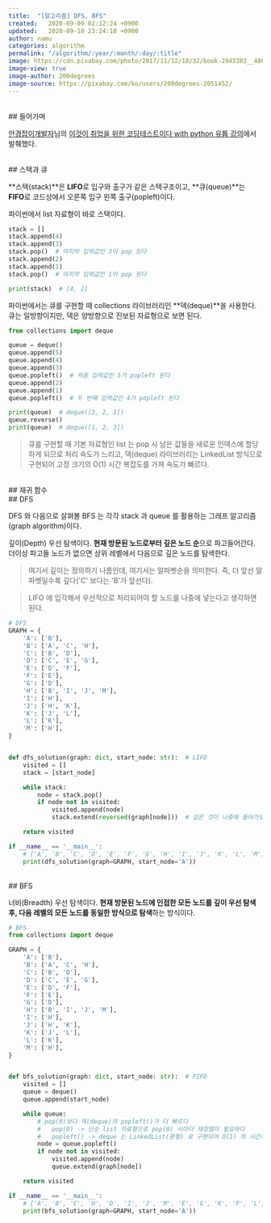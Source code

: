 ```yaml
---
title:  "[알고리즘] DFS, BFS"
created:   2020-09-09 02:12:24 +0900
updated:   2020-09-10 23:24:10 +0900
author: namu
categories: algorithm
permalink: "/algorithm/:year/:month/:day/:title"
image: https://cdn.pixabay.com/photo/2017/11/12/18/32/book-2943383__480.png
image-view: true
image-author: 200degrees
image-source: https://pixabay.com/ko/users/200degrees-2051452/
---
```


<br>
## 들어가며

[안경잡이개발자](https://ndb796.tistory.com/)님의
[이것이 취업을 위한 코딩테스트이다 with python 유튭 강의](https://www.youtube.com/watch?v=PqzyFDUnbrY&list=PLRx0vPvlEmdBFBFOoK649FlEMouHISo8N&index=3)에서
발췌했다.

<br>
## 스택과 큐

**스택(stack)**은 **LIFO**로 입구와 출구가 같은 스택구조이고,
**큐(queue)**는 **FIFO**로 코드상에서 오른쪽 입구 왼쪽 출구(popleft)이다.

파이썬에서 list 자료형이 바로 스택이다.
```python
stack = []
stack.append(4)
stack.append(3)
stack.pop()  # 마지막 입력값인 3이 pop 된다
stack.append(2)
stack.append(1)
stack.pop()  # 마지막 입력값인 1이 pop 된다

print(stack)  # [4, 2]
```

파이썬에서는 큐를 구현할 때 collections 라이브러리인 **덱(deque)**을 사용한다.<br>
큐는 일방향이지만, 덱은 양방향으로 진보된 자료형으로 보면 된다.
```python
from collections import deque

queue = deque()
queue.append(5)
queue.append(4)
queue.append(3)
queue.popleft()  # 처음 입력값인 5가 popleft 된다
queue.append(2)
queue.append(1)
queue.popleft()  # 두 번째 입력값인 4가 popleft 된다

print(queue)  # deque([3, 2, 1])
queue.reverse()
print(queue)  # deque([1, 2, 3])
```

> 큐를 구현할 때 기본 자료형인 list 는 pop 시 남은 값들을 새로운 인덱스에 할당하게 되므로 처리 속도가 느리고,
> 덱(deque) 라이브러리는 LinkedList 방식으로 구현되어 고정 크기의 O(1) 시간 복잡도를 가져 속도가 빠르다.

<br>
## 재귀 함수

<br>
## DFS

DFS 와 다음으로 살펴볼 BFS 는 각각 stack 과 queue 를 활용하는 그래프 알고리즘(graph algorithm)이다.

깊이(Depth) 우선 탐색이다. **현재 방문된 노드로부터 깊은 노드 순**으로 파고들어간다.
더이상 파고들 노드가 없으면 상위 레벨에서 다음으로 깊은 노드를 탐색한다.

> 여기서 깊이는 정의하기 나름인데, 여기서는 알파벳순을 의미한다. 즉, 더 앞선 알파벳일수록 깊다('C' 보다는 'B'가 앞선다).

> LIFO 에 입각해서 우선적으로 처리되어야 할 노드를 나중에 넣는다고 생각하면 된다.

```python
# DFS
GRAPH = {
    'A': ['B'],
    'B': ['A', 'C', 'H'],
    'C': ['B', 'D'],
    'D': ['C', 'E', 'G'],
    'E': ['D', 'F'],
    'F': ['E'],
    'G': ['D'],
    'H': ['B', 'I', 'J', 'M'],
    'I': ['H'],
    'J': ['H', 'K'],
    'K': ['J', 'L'],
    'L': ['K'],
    'M': ['H'],
}


def dfs_solution(graph: dict, start_node: str):  # LIFO
    visited = []
    stack = [start_node]

    while stack:
        node = stack.pop()
        if node not in visited:
            visited.append(node)
            stack.extend(reversed(graph[node]))  # 깊은 것이 나중에 들어가도록 역정렬

    return visited

if __name__ == '__main__':
    # ['A', 'B', 'C', 'D', 'E', 'F', 'G', 'H', 'I', 'J', 'K', 'L', 'M']
    print(dfs_solution(graph=GRAPH, start_node='A'))
```

<br>
## BFS

너비(Breadth) 우선 탐색이다. **현재 방문된 노드에 인접한 모든 노드를 깊이 우선 탐색 후,
다음 레벨의 모든 노드를 동일한 방식으로 탐색**하는 방식이다.

```python
# BFS
from collections import deque

GRAPH = {
    'A': ['B'],
    'B': ['A', 'C', 'H'],
    'C': ['B', 'D'],
    'D': ['C', 'E', 'G'],
    'E': ['D', 'F'],
    'F': ['E'],
    'G': ['D'],
    'H': ['B', 'I', 'J', 'M'],
    'I': ['H'],
    'J': ['H', 'K'],
    'K': ['J', 'L'],
    'L': ['K'],
    'M': ['H'],
}


def bfs_solution(graph: dict, start_node: str):  # FIFO
    visited = []
    queue = deque()
    queue.append(start_node)

    while queue:
        # pop(0)보다 덱(deque)의 popleft()가 더 빠르다
        #   pop(0) -> 단순 list 자료형으로 pop(0) 시마다 재정렬이 필요하다
        #   popleft() -> deque 는 LinkedList(환형) 로 구현되어 O(1) 의 시간복잡도이다
        node = queue.popleft()
        if node not in visited:
            visited.append(node)
            queue.extend(graph[node])

    return visited

if __name__ == '__main__':
    # ['A', 'B', 'C', 'H', 'D', 'I', 'J', 'M', 'E', 'G', 'K', 'F', 'L']
    print(bfs_solution(graph=GRAPH, start_node='A'))
```
